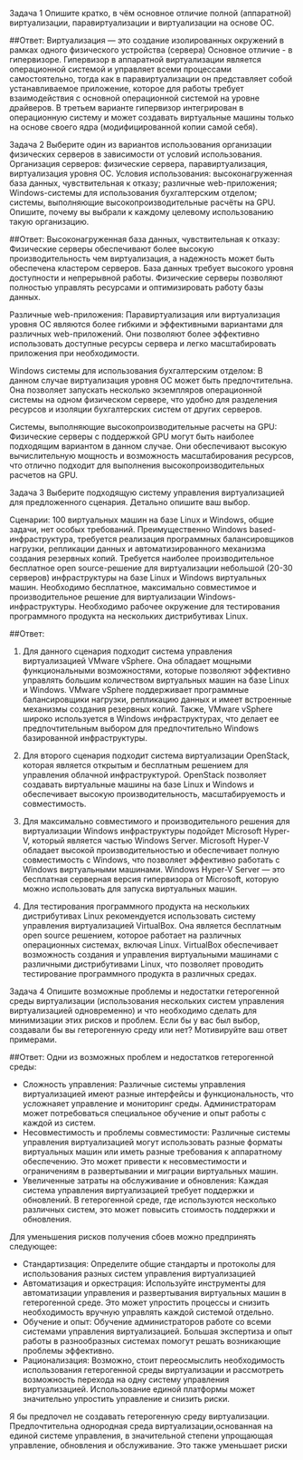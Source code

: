 Задача 1
Опишите кратко, в чём основное отличие полной (аппаратной) виртуализации, паравиртуализации и виртуализации на основе ОС.

##Ответ:
Виртуализация — это создание изолированных окружений в рамках одного физического устройства (сервера)
Основное отличие - в гипервизоре.
Гипервизор в аппаратной виртуализации является операционной системой и управляет всеми процессами самостоятельно, тогда как в 
паравиртуализации он представляет собой устанавливаемое приложение, которое для работы требует взаимодействия с основной операционной 
системой на уровне драйверов. В третьем варианте гипервизор интегрирован в 
операционную систему и может создавать виртуальные машины только на основе своего ядра (модифицированной копии самой себя).


Задача 2
Выберите один из вариантов использования организации физических серверов в зависимости от условий использования.
Организация серверов:
физические сервера,
паравиртуализация,
виртуализация уровня ОС.
Условия использования:
высоконагруженная база данных, чувствительная к отказу;
различные web-приложения;
Windows-системы для использования бухгалтерским отделом;
системы, выполняющие высокопроизводительные расчёты на GPU.
Опишите, почему вы выбрали к каждому целевому использованию такую организацию.

##Ответ:
Высоконагруженная база данных, чувствительная к отказу: Физические серверы обеспечивают более высокую производительность чем виртуализация, а надежность может быть обеспечена кластером серверов.
 База данных требует высокого уровня доступности и непрерывной работы. Физические серверы позволяют полностью управлять ресурсами и оптимизировать работу базы данных. 

Различные web-приложения: Паравиртуализация или виртуализация уровня ОС являются более гибкими и эффективными вариантами для различных web-приложений. 
Они позволяют более эффективно использовать доступные ресурсы сервера и легко масштабировать приложения при необходимости.

Windows системы для использования бухгалтерским отделом: В данном случае виртуализация уровня ОС может быть предпочтительна. 
Она позволяет запускать несколько экземпляров операционной системы на одном физическом сервере, что удобно для разделения ресурсов и изоляции 
бухгалтерских систем от других серверов.

Системы, выполняющие высокопроизводительные расчеты на GPU: Физические серверы с поддержкой GPU могут быть наиболее подходящим вариантом в данном случае.
Они обеспечивают высокую вычислительную мощность и возможность масштабирования ресурсов, что отлично подходит для выполнения высокопроизводительных расчетов на GPU.

Задача 3
Выберите подходящую систему управления виртуализацией для предложенного сценария. Детально опишите ваш выбор.

Сценарии:
100 виртуальных машин на базе Linux и Windows, общие задачи, нет особых требований. Преимущественно Windows based-инфраструктура, требуется реализация программных балансировщиков нагрузки, репликации данных и автоматизированного механизма создания резервных копий.
Требуется наиболее производительное бесплатное open source-решение для виртуализации небольшой (20-30 серверов) инфраструктуры на базе Linux и Windows виртуальных машин.
Необходимо бесплатное, максимально совместимое и производительное решение для виртуализации Windows-инфраструктуры.
Необходимо рабочее окружение для тестирования программного продукта на нескольких дистрибутивах Linux.

##Ответ:

1. Для данного сценария подходит система управления виртуализацией VMware vSphere. Она обладает мощными функциональными возможностями,
которые позволяют эффективно управлять большим количеством виртуальных машин на базе Linux и Windows. VMware vSphere поддерживает
программные балансировщики нагрузки, репликацию данных и имеет встроенные механизмы создания резервных копий. Также, 
VMware vSphere широко используется в Windows инфраструктурах, что делает ее предпочтительным выбором для предпочтительно Windows базированной инфраструктуры.

2. Для второго сценария подходит система виртуализации OpenStack, которая является открытым и бесплатным решением для управления облачной инфраструктурой.
OpenStack позволяет создавать виртуальные машины на базе Linux и Windows и обеспечивает высокую производительность, масштабируемость и совместимость.

3. Для максимально совместимого и производительного решения для виртуализации Windows инфраструктуры подойдет Microsoft Hyper-V, 
который является частью Windows Server. Microsoft Hyper-V обладает высокой производительностью и обеспечивает полную совместимость с Windows,
что позволяет эффективно работать с Windows виртуальными машинами. Windows Hyper-V Server — это бесплатная серверная версия гипервизора от Microsoft, 
которую можно использовать для запуска виртуальных машин.

4. Для тестирования программного продукта на нескольких дистрибутивах Linux рекомендуется использовать
систему управления виртуализацией VirtualBox. Она является бесплатным open source решением, которое работает 
на различных операционных системах, включая Linux. VirtualBox обеспечивает возможность создания и управления
виртуальными машинами с различными дистрибутивами Linux, что позволяет проводить тестирование программного продукта в различных средах. 
 

Задача 4
Опишите возможные проблемы и недостатки гетерогенной среды виртуализации 
(использования нескольких систем управления виртуализацией одновременно) и что необходимо сделать для минимизации этих рисков и проблем. 
Если бы у вас был выбор, создавали бы вы гетерогенную среду или нет? Мотивируйте ваш ответ примерами.

##Ответ:
Одни из возможных проблем и недостатков гетерогенной среды:
- Сложность управления: Различные системы управления виртуализацией имеют разные интерфейсы и функциональность,
  что усложнаяет управление и мониторинг среды. Администраторам может потребоваться специальное обучение и опыт работы с каждой из систем.
- Несовместимость и проблемы совместимости: Различные системы управления виртуализацией могут использовать разные форматы виртуальных машин или иметь разные требования к аппаратному обеспечению.
  Это может привести к несовместимости и ограничениям в развертывании и миграции виртуальных машин.
- Увеличенные затраты на обслуживание и обновления: Каждая система управления виртуализацией требует поддержки и обновлений.
  В гетерогенной среде, где используются несколько различных систем, это может повысить стоимость поддержки и обновления.

Для уменьшения рисков получения сбоев можно предпринять следующее:
- Стандартизация: Определите общие стандарты и протоколы для использования разных систем управления виртуализацией
- Автоматизация и оркестрация: Используйте инструменты для автоматизации управления и развертывания виртуальных машин 
  в гетерогенной среде. Это может упростить процессы и снизить необходимость вручную управлять каждой системой отдельно.
- Обучение и опыт: Обучение администраторов работе со всеми системами управления виртуализацией. 
  Большая экспертиза и опыт работы в разнообразных системах помогут решать возникающие проблемы эффективно.
- Рационализация: Возможно, стоит переосмыслить необходимость использования гетерогенной среды виртуализации 
  и рассмотреть возможность перехода на одну систему управления виртуализацией. Использование единой платформы может значительно упростить управление и снизить риски.

Я бы предпочел  не создавать гетерогенную среду виртуализации. Предпочтительна однородная среда виртуализации,основанная на единой системе управления,
в значительной степени упрощающая управление, обновления и обслуживание. Это также уменьшает риски